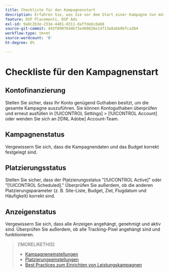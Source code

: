 ```yaml
---
title: Checkliste für den Kampagnenstart
description: Erfahren Sie, was Sie vor dem Start einer Kampagne tun müssen.
feature: DSP Placements, DSP Ads
exl-id: 9a8c2b3e-233e-4401-8311-daffde6cda68
source-git-commit: 443f8907644bf3e480626e14713e8abb9bfca284
workflow-type: tm+mt
source-wordcount: '0'
ht-degree: 0%

---
```


# Checkliste für den Kampagnenstart

## Kontofinanzierung

Stellen Sie sicher, dass Ihr Konto genügend Guthaben besitzt, um die gesamte Kampagne auszuführen. Sie können Kontoguthaben überprüfen und erneut ausfüllen in [!UICONTROL Settings] > [!UICONTROL Account] oder wenden Sie sich an [!DNL Adobe] Account-Team.

## Kampagnenstatus

Vergewissern Sie sich, dass die Kampagnendaten und das Budget korrekt festgelegt sind.

## Platzierungsstatus

Stellen Sie sicher, dass der Platzierungsstatus &quot;[!UICONTROL Active]&quot; oder &quot;[!UICONTROL Scheduled].&quot; Überprüfen Sie außerdem, ob die anderen Platzierungsparameter (z. B. Site-Liste, Budget, Ziel, Flugdatum und Häufigkeit) korrekt sind.

## Anzeigenstatus

Vergewissern Sie sich, dass alle Anzeigen angehängt, genehmigt und aktiv sind. Überprüfen Sie außerdem, ob alle Tracking-Pixel angehängt sind und funktionieren.

>[!MORELIKETHIS]
>
>* [Kampagneneinstellungen](/help/dsp/campaign-management/campaigns/campaign-settings.md)
>* [Platzierungseinstellungen](/help/dsp/campaign-management/placements/placement-settings.md)
>* [Best Practices zum Einrichten von Leistungskampagnen](/help/dsp/optimization/campaign-best-practices-performance.md)

